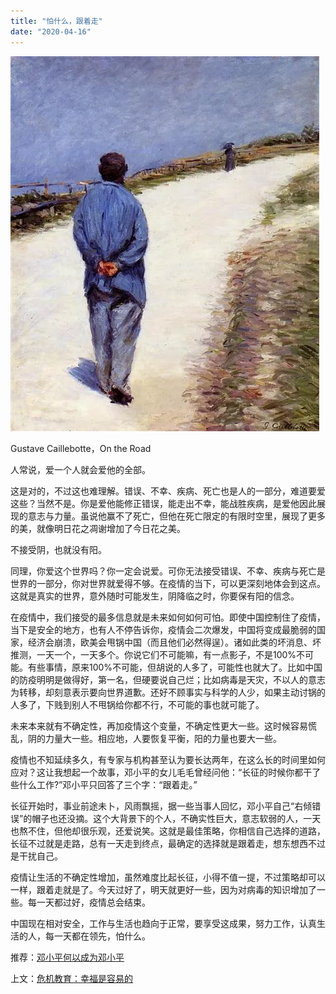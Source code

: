 ```yaml
---
title: "怕什么，跟着走"
date: "2020-04-16"
---
```


  

![连岳文章](images/连岳文章picture-21.jpg)

Gustave Caillebotte，On the Road

  

人常说，爱一个人就会爱他的全部。

  

这是对的，不过这也难理解。错误、不幸、疾病、死亡也是人的一部分，难道要爱这些？当然不是。你是爱他能修正错误，能走出不幸，能战胜疾病，是爱他因此展现的意志与力量。虽说他赢不了死亡，但他在死亡限定的有限时空里，展现了更多的美，就像明日花之凋谢增加了今日花之美。

  

不接受阴，也就没有阳。

  

同理，你爱这个世界吗？你一定会说爱。可你无法接受错误、不幸、疾病与死亡是世界的一部分，你对世界就爱得不够。在疫情的当下，可以更深刻地体会到这点。这就是真实的世界，意外随时可能发生，阴降临之时，你要保有阳的信念。

  

在疫情中，我们接受的最多信息就是未来如何如何可怕。即使中国控制住了疫情，当下是安全的地方，也有人不停告诉你，疫情会二次爆发，中国将变成最脆弱的国家，经济会崩溃，欧美会甩锅中国（而且他们必然得逞）。诸如此类的坏消息、坏推测，一天一个，一天多个。你说它们不可能嘛，有一点影子，不是100%不可能。有些事情，原来100%不可能，但胡说的人多了，可能性也就大了。比如中国的防疫明明是做得好，第一名，但硬要说自己烂；比如病毒是天灾，不以人的意志为转移，却刻意表示要向世界道歉。还好不顾事实与科学的人少，如果主动讨锅的人多了，下贱到别人不甩锅给你都不行，不可能的事也就可能了。

  

未来本来就有不确定性，再加疫情这个变量，不确定性更大一些。这时候容易慌乱，阴的力量大一些。相应地，人要恢复平衡，阳的力量也要大一些。

  

疫情也不知延续多久，有专家与机构甚至认为要长达两年，在这么长的时间里如何应对？这让我想起一个故事，邓小平的女儿毛毛曾经问他：“长征的时候你都干了些什么工作?”邓小平只回答了三个字：“跟着走。”

  

长征开始时，事业前途未卜，风雨飘摇，据一些当事人回忆，邓小平自己“右倾错误”的帽子也还没摘。这个大背景下的个人，不确实性巨大，意志软弱的人，一天也熬不住，但他却很乐观，还爱说笑。这就是最佳策略，你相信自己选择的道路，长征不过就是走路，总有一天走到终点，最确定的选择就是跟着走，想东想西不过是干扰自己。

  

疫情让生活的不确定性增加，虽然难度比起长征，小得不值一提，不过策略却可以一样，跟着走就是了。今天过好了，明天就更好一些，因为对病毒的知识增加了一些。每一天都过好，疫情总会结束。

  

中国现在相对安全，工作与生活也趋向于正常，要享受这成果，努力工作，认真生活的人，每一天都在领先，怕什么。

  

推荐：[邓小平何以成为邓小平](http://mp.weixin.qq.com/s?__biz=MjM5NDU0Mjk2MQ==&mid=2651638360&idx=2&sn=718afca27076978620d55c68644de5a7&chksm=bd7e4e468a09c7500e5eacda834fc1a4410a25a027a95ff74181a526d2e77d1ebe7e2708df1e&scene=21#wechat_redirect)  

上文：[危机教育：幸福是容易的](http://mp.weixin.qq.com/s?__biz=MjM5NDU0Mjk2MQ==&mid=2651638380&idx=1&sn=824831ea35bd56e455229e5152ce8610&chksm=bd7e4e728a09c7642c6288860806c43a0aab1f8237b093d7edd245ed7f4734e09c6b3bbaf30f&scene=21#wechat_redirect)
